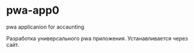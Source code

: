 # pwa-app0
pwa applicanion for accaunting

Разработка универсального pwa приложения. Устанавливается через сайт.
